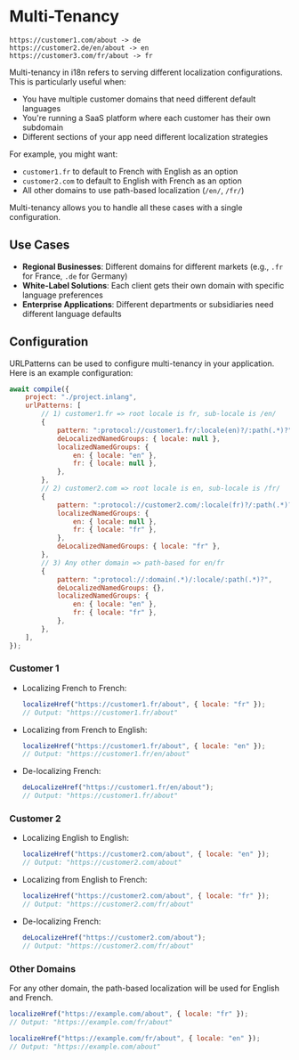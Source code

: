 # Multi-Tenancy

```
https://customer1.com/about -> de
https://customer2.de/en/about -> en
https://customer3.com/fr/about -> fr
```

Multi-tenancy in i18n refers to serving different localization configurations. This is particularly useful when:

- You have multiple customer domains that need different default languages
- You're running a SaaS platform where each customer has their own subdomain
- Different sections of your app need different localization strategies

For example, you might want:

- `customer1.fr` to default to French with English as an option
- `customer2.com` to default to English with French as an option
- All other domains to use path-based localization (`/en/`, `/fr/`)

Multi-tenancy allows you to handle all these cases with a single configuration.

## Use Cases

- **Regional Businesses**: Different domains for different markets (e.g., `.fr` for France, `.de` for Germany)
- **White-Label Solutions**: Each client gets their own domain with specific language preferences
- **Enterprise Applications**: Different departments or subsidiaries need different language defaults

## Configuration

URLPatterns can be used to configure multi-tenancy in your application. Here is an example configuration:

```javascript
await compile({
	project: "./project.inlang",
	urlPatterns: [
		// 1) customer1.fr => root locale is fr, sub-locale is /en/
		{
			pattern: ":protocol://customer1.fr/:locale(en)?/:path(.*)?",
			deLocalizedNamedGroups: { locale: null },
			localizedNamedGroups: {
				en: { locale: "en" },
				fr: { locale: null },
			},
		},
		// 2) customer2.com => root locale is en, sub-locale is /fr/
		{
			pattern: ":protocol://customer2.com/:locale(fr)?/:path(.*)?",
			localizedNamedGroups: {
				en: { locale: null },
				fr: { locale: "fr" },
			},
			deLocalizedNamedGroups: { locale: "fr" },
		},
		// 3) Any other domain => path-based for en/fr
		{
			pattern: ":protocol://:domain(.*)/:locale/:path(.*)?",
			deLocalizedNamedGroups: {},
			localizedNamedGroups: {
				en: { locale: "en" },
				fr: { locale: "fr" },
			},
		},
	],
});
```

### Customer 1

- Localizing French to French:

  ```javascript
  localizeHref("https://customer1.fr/about", { locale: "fr" });
  // Output: "https://customer1.fr/about"
  ```

- Localizing from French to English:

  ```javascript
  localizeHref("https://customer1.fr/about", { locale: "en" });
  // Output: "https://customer1.fr/en/about"
  ```

- De-localizing French:
  ```javascript
  deLocalizeHref("https://customer1.fr/en/about");
  // Output: "https://customer1.fr/about"
  ```

### Customer 2

- Localizing English to English:

  ```javascript
  localizeHref("https://customer2.com/about", { locale: "en" });
  // Output: "https://customer2.com/about"
  ```

- Localizing from English to French:

  ```javascript
  localizeHref("https://customer2.com/about", { locale: "fr" });
  // Output: "https://customer2.com/fr/about"
  ```

- De-localizing French:
  ```javascript
  deLocalizeHref("https://customer2.com/about");
  // Output: "https://customer2.com/fr/about"
  ```

### Other Domains

For any other domain, the path-based localization will be used for English and French.

```javascript
localizeHref("https://example.com/about", { locale: "fr" });
// Output: "https://example.com/fr/about"

localizeHref("https://example.com/fr/about", { locale: "en" });
// Output: "https://example.com/about"
```
